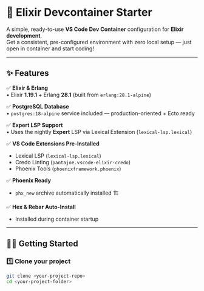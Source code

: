 # 🚀 Elixir Devcontainer Starter

A simple, ready-to-use **VS Code Dev Container** configuration for **Elixir development**.  
Get a consistent, pre-configured environment with zero local setup — just open in container and start coding!

---

## ✨ Features

✅ **Elixir & Erlang**  
• Elixir **1.19.1** + Erlang **28.1** (built from `erlang:28.1-alpine`)

✅ **PostgreSQL Database**  
• `postgres:18-alpine` service included — production-oriented + Ecto ready

✅ **Expert LSP Support**  
• Uses the nightly **Expert** LSP via Lexical Extension (`lexical-lsp.lexical`)

✅ **VS Code Extensions Pre-Installed**
- Lexical LSP (`lexical-lsp.lexical`)
- Credo Linting (`pantajoe.vscode-elixir-credo`)
- Phoenix Tools (`phoenixframework.phoenix`)

✅ **Phoenix Ready**
- `phx_new` archive automatically installed 🏗️

✅ **Hex & Rebar Auto-Install**
- Installed during container startup

---

## 🧑‍💻 Getting Started

### 1️⃣ Clone your project

```bash
git clone <your-project-repo>
cd <your-project-folder>
